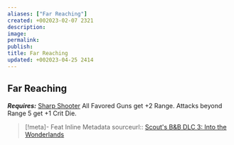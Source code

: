 ```yaml
---
aliases: ["Far Reaching"]
created: +002023-02-07 2321
description: 
image: 
permalink: 
publish: 
title: Far Reaching
updated: +002023-04-25 2414
---
```


## Far Reaching

***Requires:*** [Sharp Shooter](Sharp-Shooter.md)
All Favored Guns get +2 Range.
Attacks beyond Range 5 get +1 Crit Die.

> [!meta]- Feat Inline Metadata
> sourceurl:: [Scout's B&B DLC 3: Into the Wonderlands](https://docs.google.com/document/d/1MLOgrWwcLNTnP9PuXrKiLImy7SUh4hXO8arVUAlmdp0/edit)
